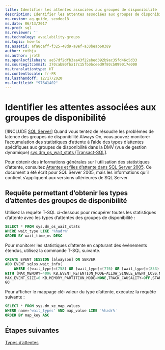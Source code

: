 ```yaml
---
title: Identifier les attentes associées aux groupes de disponibilité
description: Identifier les attentes associées aux groupes de disponibilité Always On à l’aide de Transact-SQL (T-SQL) et d’événements étendus.
ms.custom: ag-guide, seodec18
ms.date: 06/13/2017
ms.prod: sql
ms.reviewer: ''
ms.technology: availability-groups
ms.topic: how-to
ms.assetid: afa8caff-f325-48d9-a8ef-a30beab60389
author: rothja
ms.author: jroth
ms.openlocfilehash: ae57df2dfb3aa43f22ebed392b9ac35fd46c5d33
ms.sourcegitcommit: 370cab80fba17c15fb0bceed9f80cb099017e000
ms.translationtype: HT
ms.contentlocale: fr-FR
ms.lasthandoff: 12/17/2020
ms.locfileid: "97641402"
---
```

# <a name="identify-waits-associated-with-availability-groups"></a>Identifier les attentes associées aux groupes de disponibilité
[!INCLUDE [SQL Server](../../../includes/applies-to-version/sqlserver.md)]
  Quand vous tentez de résoudre les problèmes de latence des groupes de disponibilité Always On, vous pouvez monitorer l’accumulation des statistiques d’attente à l’aide des types d’attentes spécifiques aux groupes de disponibilité dans la DMV (vue de gestion dynamique) [sys.dm_os_wait_stats &#40;Transact-SQL&#41;](~/relational-databases/system-dynamic-management-views/sys-dm-os-wait-stats-transact-sql.md).  
  
 Pour obtenir des informations générales sur l’utilisation des statistiques d’attente, consultez [Attentes et files d’attente dans SQL Server 2005](/previous-versions/sql/sql-server-2005/administrator/cc966413(v=technet.10)). Ce document a été écrit pour SQL Server 2005, mais les informations qu’il contient s’appliquent aux versions ultérieures de SQL Server.  
  
## <a name="query-for-availability-groups-wait-types"></a>Requête permettant d’obtenir les types d’attentes des groupes de disponibilité  
 Utilisez la requête T-SQL ci-dessous pour récupérer toutes les statistiques d’attente avec les types d’attentes des groupes de disponibilité :  
  
```sql  
SELECT * FROM sys.dm_os_wait_stats   
WHERE wait_type LIKE '%hadr%'  
ORDER BY wait_time_ms DESC  
```  
  
 Pour monitorer les statistiques d’attente en capturant des événements étendus, utilisez la commande T-SQL suivante.  
  
```sql
CREATE EVENT SESSION [alwayson] ON SERVER   
ADD EVENT sqlos.wait_info(  
    WHERE ([wait_type]=(758) OR [wait_type]=(776) OR [wait_type]=(853) OR [wait_type]=(833)))  
WITH (MAX_MEMORY=4096 KB,EVENT_RETENTION_MODE=ALLOW_SINGLE_EVENT_LOSS,MAX_DISPATCH_LATENCY=30 SECONDS,  
MAX_EVENT_SIZE=0 KB,MEMORY_PARTITION_MODE=NONE,TRACK_CAUSALITY=OFF,STARTUP_STATE=OFF)  
GO  
```  
  
 Pour afficher le mappage clé-valeur du type d’attente, exécutez la requête suivante :  
  
```sql
SELECT * FROM sys.dm_xe_map_values   
WHERE name='wait_types' AND map_value LIKE '%hadr%'   
ORDER BY map_key ASC  
```  
  
## <a name="next-steps"></a>Étapes suivantes  
 [Types d’attentes](~/relational-databases/system-dynamic-management-views/sys-dm-os-wait-stats-transact-sql.md#WaitTypes)  
  
